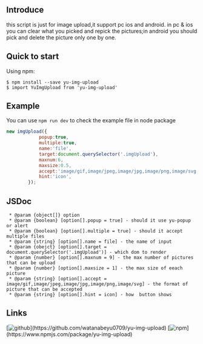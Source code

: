 ## Introduce
this script is just for image upload,it support pc ios and android. in pc & ios you can clear what you picked and repick the pictures;in android you should pick and delete the picture only one by one.

## Quick to start
Using npm:
```shell
$ npm install --save yu-img-upload
$ import YuImgUpload from 'yu-img-upload'
```

## Example
You can use `npm run dev` to check the example file in node package
```js
new imgUpload({
            popup:true,
            multiple:true,
            name:'file',
            target:document.querySelector('.imgUpload'),
            maxnum:6,
            maxsize:0.5,
            accept:'image/gif,image/jpeg,image/jpg,image/png,image/svg',
            hint:'icon',
        });
```

## JSDoc
```jsdoc
 * @param {object[]} option
 * @param {boolean} [option[].popup = true] - should it use yu-popup or alert
 * @param {boolean} [option[].multiple = true] - should it accept multiple files
 * @param {string} [option[].name = file] - the name of input
 * @param {obejct} [option[].target = document.querySelector('.imgUpload')] - which dom to render
 * @param {number} [option[].maxnum = 9] - the max number of pictures that can be upload
 * @param {number} [option[].maxsize = 1] - the max size of eeach picture
 * @param {string} [option[].accept = image/gif,image/jpeg,image/jpg,image/png,image/svg] - the format of picture that can be accepted
 * @param {string} [option[].hint = icon] - how  button shows
```

## Links
[![github](http://p0kpwl4c8.bkt.clouddn.com/icon/github_c.png!icon_sm "https://github.com/watanabeyu0709/yu-img-upload")](https://github.com/watanabeyu0709/yu-img-upload)
[![npm](http://p0kpwl4c8.bkt.clouddn.com/icon/npm_c.png!icon_sm "https://www.npmjs.com/package/yu-img-upload")](https://www.npmjs.com/package/yu-img-upload)
